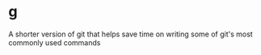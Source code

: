 # g
A shorter version of git that helps save time on writing some of git's most commonly used commands
